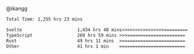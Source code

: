 @ikangg
<!--START_SECTION:waka-->

```txt
Total Time: 2,255 hrs 23 mins

Svelte                     1,434 hrs 40 mins>>>>>>>>>>>>>>>>=========   62.47 %
TypeScript                 269 hrs 59 mins >>>======================   11.76 %
Rust                       49 hrs 11 mins  >========================   02.14 %
Other                      41 hrs 1 min    =========================   01.79 %
```

<!--END_SECTION:waka-->
